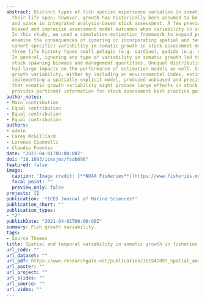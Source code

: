 ```yaml
---
abstract: Distinct types of fish species experience variation in somatic growth rates over 
  their life span; however, growth has historically been assumed to be invariant across time 
  and space in integrated analysis-based stock assessment. A few previous studies have reported 
  biased and imprecise assessment model outcomes when variability in somatic growth was ignored. 
  In this study, we used a simulation-estimation framework to expand previous analyses and to 
  examine the consequences of ignoring or incorporating spatial and temporal (year- and 
  cohort-specific) variability in somatic growth in stock assessment models. The study included 
  three life history types small pelagic (e.g. sardine), gadids (e.g. cod), and long-lived (e.g. rockfish). 
  In general, ignoring any type of variability in somatic growth led to biased and imprecise estimates of 
  stock spawning biomass and management quantities. Unequal distribution of fishing mortality across space 
  had large impacts on the performance of estimation models as well. Conversely, accounting for somatic 
  growth variability, either by including an environmental index, estimating annual deviates, or 
  implementing a spatially explicit model, produced unbiased and precise results. This study shows 
  that somatic growth variability might produce large effects in stock assessments when ignored and 
  provides pertinent information for stock assessment best practice guidelines.
author_notes:
- Main contribution
- Equal contribution
- Equal contribution
- Equal contribution
authors:
- admin
- Carey McGilliard
- Lorenzo Ciannelli
- Claudio Fuentes
date: "2021-04-01T00:00:00Z"
doi: "10.1093/icesjms/fsab096"
featured: false
image:
  caption: 'Image credit: [**NOAA Fisheries**](https://www.fisheries.noaa.gov/west-coast/science-data/fish-growth-and-ocean-ecology-research)'
  focal_point: ""
  preview_only: false
projects: []
publication: '*ICES Journal of Marine Sciences*'
publication_short: ""
publication_types:
- "2"
publishDate: "2021-04-01T00:00:00Z"
summary: Fish growth variability.
tags:
- Source Themes
title: Spatial and temporal variability in somatic growth in fisheries stock assessment models: evaluating the consequences of misspecification
url_code: ""
url_dataset: ""
url_pdf: https://www.researchgate.net/publication/351942897_Spatial_and_temporal_variability_in_somatic_growth_in_fisheries_stock_assessment_models_evaluating_the_consequences_of_misspecification
url_poster: ""
url_project: ""
url_slides: ""
url_source: ""
url_video: ""
---
```

